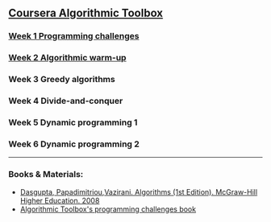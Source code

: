## [Coursera Algorithmic Toolbox](https://www.coursera.org/learn/algorithmic-toolbox?specialization=data-structures-algorithms)
### [Week 1 Programming challenges](src/week1_programming_challenges/Week1_programming_challenges.md)
### [Week 2 Algorithmic warm-up](src/week2_algorithmic_warm_up/Week2_algorithmic_warm_up.md)
### Week 3 Greedy algorithms
### Week 4 Divide-and-conquer
### Week 5 Dynamic programming 1
### Week 6 Dynamic programming 2


---
### Books & Materials:

- [Dasgupta, Papadimitriou,Vazirani. Algorithms (1st Edition). McGraw-Hill Higher Education. 2008](../assets/Dasgupta-Papadimitriou-Vazirani.pdf)
- [Algorithmic Toolbox's programming challenges book](../assets/toolbox_statements.pdf)